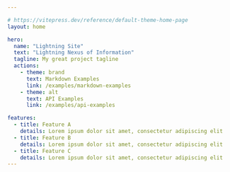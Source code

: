 ```yaml
---

# https://vitepress.dev/reference/default-theme-home-page
layout: home

hero:
  name: "Lightning Site"
  text: "Lightning Nexus of Information"
  tagline: My great project tagline
  actions:
    - theme: brand
      text: Markdown Examples
      link: /examples/markdown-examples
    - theme: alt
      text: API Examples
      link: /examples/api-examples

features:
  - title: Feature A
    details: Lorem ipsum dolor sit amet, consectetur adipiscing elit
  - title: Feature B
    details: Lorem ipsum dolor sit amet, consectetur adipiscing elit
  - title: Feature C
    details: Lorem ipsum dolor sit amet, consectetur adipiscing elit
---
```


